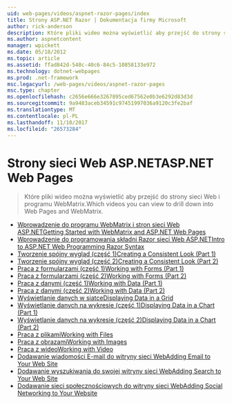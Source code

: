 ```yaml
---
uid: web-pages/videos/aspnet-razor-pages/index
title: Strony ASP.NET Razor | Dokumentacja firmy Microsoft
author: rick-anderson
description: Które pliki wideo można wyświetlić aby przejść do strony sieci Web i programu WebMatrix.
ms.author: aspnetcontent
manager: wpickett
ms.date: 05/18/2012
ms.topic: article
ms.assetid: ffad842d-548c-40c6-84c5-10858133e972
ms.technology: dotnet-webpages
ms.prod: .net-framework
msc.legacyurl: /web-pages/videos/aspnet-razor-pages
msc.type: chapter
ms.openlocfilehash: c2656e666e3267895ced67562e0b3e6292d83d3d
ms.sourcegitcommit: 9a9483aceb34591c97451997036a9120c3fe2baf
ms.translationtype: MT
ms.contentlocale: pl-PL
ms.lasthandoff: 11/10/2017
ms.locfileid: "26573284"
---
```

<a name="aspnet-web-pages"></a><span data-ttu-id="3723c-103">Strony sieci Web ASP.NET</span><span class="sxs-lookup"><span data-stu-id="3723c-103">ASP.NET Web Pages</span></span>
=================
> <span data-ttu-id="3723c-104">Które pliki wideo można wyświetlić aby przejść do strony sieci Web i programu WebMatrix.</span><span class="sxs-lookup"><span data-stu-id="3723c-104">Which videos you can view to drill down into Web Pages and WebMatrix.</span></span>


- [<span data-ttu-id="3723c-105">Wprowadzenie do programu WebMatrix i stron sieci Web ASP.NET</span><span class="sxs-lookup"><span data-stu-id="3723c-105">Getting Started with WebMatrix and ASP.NET Web Pages</span></span>](getting-started-with-webmatrix-and-aspnet-web-pages.md)
- [<span data-ttu-id="3723c-106">Wprowadzenie do programowania składni Razor sieci Web ASP.NET</span><span class="sxs-lookup"><span data-stu-id="3723c-106">Intro to ASP.NET Web Programming Razor Syntax</span></span>](introduction-to-aspnet-web-programming-using-the-razor-syntax.md)
- [<span data-ttu-id="3723c-107">Tworzenie spójny wygląd (część 1)</span><span class="sxs-lookup"><span data-stu-id="3723c-107">Creating a Consistent Look (Part 1)</span></span>](creating-a-consistent-look-part-1.md)
- [<span data-ttu-id="3723c-108">Tworzenie spójny wygląd (część 2)</span><span class="sxs-lookup"><span data-stu-id="3723c-108">Creating a Consistent Look (Part 2)</span></span>](creating-a-consistent-look-part-2.md)
- [<span data-ttu-id="3723c-109">Praca z formularzami (część 1)</span><span class="sxs-lookup"><span data-stu-id="3723c-109">Working with Forms (Part 1)</span></span>](working-with-forms-part-1.md)
- [<span data-ttu-id="3723c-110">Praca z formularzami (część 2)</span><span class="sxs-lookup"><span data-stu-id="3723c-110">Working with Forms (Part 2)</span></span>](working-with-forms-part-2.md)
- [<span data-ttu-id="3723c-111">Praca z danymi (część 1)</span><span class="sxs-lookup"><span data-stu-id="3723c-111">Working with Data (Part 1)</span></span>](working-with-data-part-1.md)
- [<span data-ttu-id="3723c-112">Praca z danymi (część 2)</span><span class="sxs-lookup"><span data-stu-id="3723c-112">Working with Data (Part 2)</span></span>](working-with-data-part-2.md)
- [<span data-ttu-id="3723c-113">Wyświetlanie danych w siatce</span><span class="sxs-lookup"><span data-stu-id="3723c-113">Displaying Data in a Grid</span></span>](displaying-data-in-a-grid.md)
- [<span data-ttu-id="3723c-114">Wyświetlanie danych na wykresie (część 1)</span><span class="sxs-lookup"><span data-stu-id="3723c-114">Displaying Data in a Chart (Part 1)</span></span>](displaying-data-in-a-chart-part-1.md)
- [<span data-ttu-id="3723c-115">Wyświetlanie danych na wykresie (część 2)</span><span class="sxs-lookup"><span data-stu-id="3723c-115">Displaying Data in a Chart (Part 2)</span></span>](displaying-data-in-a-chart-part-2.md)
- [<span data-ttu-id="3723c-116">Praca z plikami</span><span class="sxs-lookup"><span data-stu-id="3723c-116">Working with Files</span></span>](working-with-files.md)
- [<span data-ttu-id="3723c-117">Praca z obrazami</span><span class="sxs-lookup"><span data-stu-id="3723c-117">Working with Images</span></span>](working-with-images.md)
- [<span data-ttu-id="3723c-118">Praca z wideo</span><span class="sxs-lookup"><span data-stu-id="3723c-118">Working with Video</span></span>](working-with-video.md)
- [<span data-ttu-id="3723c-119">Dodawanie wiadomości E-mail do witryny sieci Web</span><span class="sxs-lookup"><span data-stu-id="3723c-119">Adding Email to Your Web Site</span></span>](adding-email-to-your-web-site.md)
- [<span data-ttu-id="3723c-120">Dodawanie wyszukiwania do swojej witryny sieci Web</span><span class="sxs-lookup"><span data-stu-id="3723c-120">Adding Search to Your Web Site</span></span>](adding-search-to-your-web-site.md)
- [<span data-ttu-id="3723c-121">Dodawanie sieci społecznościowych do witryny sieci Web</span><span class="sxs-lookup"><span data-stu-id="3723c-121">Adding Social Networking to Your Website</span></span>](adding-social-networking-to-your-website.md)
